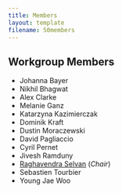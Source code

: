 ```yaml
---
title: Members
layout: template
filename: 50members
--- 
```


## Workgroup Members

* Johanna Bayer
* Nikhil Bhagwat 
* Alex Clarke
* Melanie Ganz 
* Katarzyna Kazimierczak
* Dominik Kraft 
* Dustin Moraczewski
* David Pagliaccio
* Cyril Pernet 
* Jivesh Ramduny 
* [Raghavendra Selvan](raghavian.github.io/) (*Chair*)
* Sebastien Tourbier
* Young Jae Woo

